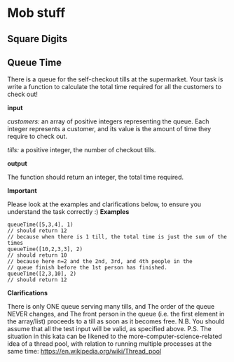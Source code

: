# Mob stuff

## Square Digits

## Queue Time

There is a queue for the self-checkout tills at the supermarket. Your task is write a function to calculate the total time required for all the customers to check out!

**input**

_customers:_ an array of positive integers representing the queue. Each integer represents a customer, and its value is the amount of time they require to check out.

_tills:_ a positive integer, the number of checkout tills.

**output**

The function should return an integer, the total time required.

**Important**

Please look at the examples and clarifications below, to ensure you understand the task correctly :)
**Examples**

```
queueTime([5,3,4], 1)
// should return 12
// because when there is 1 till, the total time is just the sum of the times
queueTime([10,2,3,3], 2)
// should return 10
// because here n=2 and the 2nd, 3rd, and 4th people in the
// queue finish before the 1st person has finished.
queueTime([2,3,10], 2)
// should return 12
```

**Clarifications**

There is only ONE queue serving many tills, and
The order of the queue NEVER changes, and
The front person in the queue (i.e. the first element in the array/list) proceeds to a till as soon as it becomes free.
N.B. You should assume that all the test input will be valid, as specified above.
P.S. The situation in this kata can be likened to the more-computer-science-related idea of a thread pool, with relation to running multiple processes at the same time: https://en.wikipedia.org/wiki/Thread_pool
